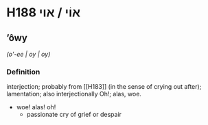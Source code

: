# H188 אוֹי / אוי

## ʼôwy

_(o'-ee | oy | oy)_

### Definition

interjection; probably from [[H183]] (in the sense of crying out after); lamentation; also interjectionally Oh!; alas, woe.

- woe! alas! oh!
    - passionate cry of grief or despair
